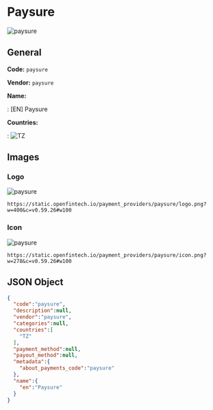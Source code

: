 
# Paysure 
![paysure](https://static.openfintech.io/payment_providers/paysure/logo.png?w=400&c=v0.59.26#w100)  

## General 
 
**Code:** `paysure` 
 
**Vendor:** `paysure` 
 
**Name:** 
 
:	[EN] Paysure 
 
 
**Countries:** 
 
:	![TZ](https://cdnjs.cloudflare.com/ajax/libs/flag-icon-css/3.3.0/flags/4x3/tz.svg#w24)  

## Images 

### Logo 
 
![paysure](https://static.openfintech.io/payment_providers/paysure/logo.png?w=400&c=v0.59.26#w100)  

```
https://static.openfintech.io/payment_providers/paysure/logo.png?w=400&c=v0.59.26#w100
```  

### Icon 
 
![paysure](https://static.openfintech.io/payment_providers/paysure/icon.png?w=278&c=v0.59.26#w100)  

```
https://static.openfintech.io/payment_providers/paysure/icon.png?w=278&c=v0.59.26#w100
```  

## JSON Object 

```json
{
  "code":"paysure",
  "description":null,
  "vendor":"paysure",
  "categories":null,
  "countries":[
    "TZ"
  ],
  "payment_method":null,
  "payout_method":null,
  "metadata":{
    "about_payments_code":"paysure"
  },
  "name":{
    "en":"Paysure"
  }
}
```  
